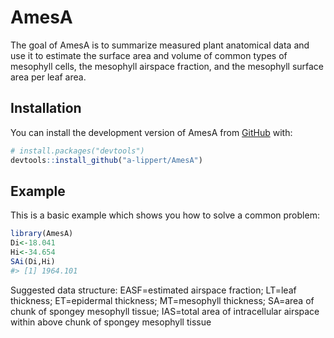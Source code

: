 
<!-- README.md is generated from README.Rmd. Please edit that file -->

# AmesA

<!-- badges: start -->
<!-- badges: end -->

The goal of AmesA is to summarize measured plant anatomical data and use
it to estimate the surface area and volume of common types of mesophyll
cells, the mesophyll airspace fraction, and the mesophyll surface area
per leaf area.

## Installation

You can install the development version of AmesA from
[GitHub](https://github.com/) with:

``` r
# install.packages("devtools")
devtools::install_github("a-lippert/AmesA")
```

## Example

This is a basic example which shows you how to solve a common problem:

``` r
library(AmesA)
Di<-18.041
Hi<-34.654
SAi(Di,Hi)
#> [1] 1964.101
```

Suggested data structure: EASF=estimated airspace fraction; LT=leaf
thickness; ET=epidermal thickness; MT=mesophyll thickness; SA=area of
chunk of spongey mesophyll tissue; IAS=total area of intracellular
airspace within above chunk of spongey mesophyll tissue
